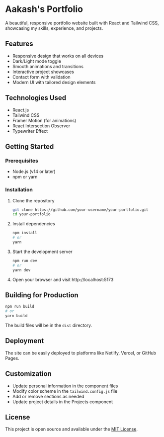 # Aakash's Portfolio

A beautiful, responsive portfolio website built with React and Tailwind CSS, showcasing my skills, experience, and projects.

## Features

- Responsive design that works on all devices
- Dark/Light mode toggle
- Smooth animations and transitions
- Interactive project showcases
- Contact form with validation
- Modern UI with tailored design elements

## Technologies Used

- React.js
- Tailwind CSS
- Framer Motion (for animations)
- React Intersection Observer
- Typewriter Effect

## Getting Started

### Prerequisites

- Node.js (v14 or later)
- npm or yarn

### Installation

1. Clone the repository
   ```bash
   git clone https://github.com/your-username/your-portfolio.git
   cd your-portfolio
   ```

2. Install dependencies
   ```bash
   npm install
   # or
   yarn
   ```

3. Start the development server
   ```bash
   npm run dev
   # or
   yarn dev
   ```

4. Open your browser and visit http://localhost:5173

## Building for Production

```bash
npm run build
# or
yarn build
```

The build files will be in the `dist` directory.

## Deployment

The site can be easily deployed to platforms like Netlify, Vercel, or GitHub Pages.

## Customization

- Update personal information in the component files
- Modify color scheme in the `tailwind.config.js` file
- Add or remove sections as needed
- Update project details in the Projects component

## License

This project is open source and available under the [MIT License](LICENSE).